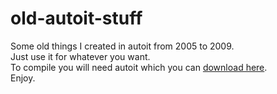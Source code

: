 # old-autoit-stuff
 
Some old things I created in autoit from 2005 to 2009.\
Just use it for whatever you want.\
To compile you will need autoit which you can [download here](https://www.autoitscript.com/cgi-bin/getfile.pl?autoit3/autoit-v3-setup.exe).\
Enjoy.